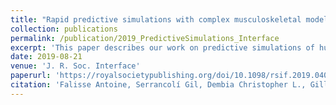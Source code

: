 ```yaml
---
title: "Rapid predictive simulations with complex musculoskeletal models suggest that diverse healthy and pathological human gaits can emerge from similar control strategies"
collection: publications
permalink: /publication/2019_PredictiveSimulations_Interface
excerpt: 'This paper describes our work on predictive simulations of human walking. In this study, we first detail our computationally efficient simulation framework, which we then exploit to explore various performance criteria that might explain human walking. We found that a multi-objective performance criterion combining energy and effort considerations can produce physiologically realistic healthy walking patterns, but also that the same criterion predicted the walk-to-run transition and clinical gait deficiencies caused by muscle weakness and prosthesis use.'
date: 2019-08-21
venue: 'J. R. Soc. Interface'
paperurl: 'https://royalsocietypublishing.org/doi/10.1098/rsif.2019.0402'
citation: 'Falisse Antoine, Serrancolí Gil, Dembia Christopher L., Gillis Joris, Jonkers Ilse and De Groote Friedl. (2019). "Rapid predictive simulations with complex musculoskeletal models suggest that diverse healthy and pathological human gaits can emerge from similar control strategies." <i>J. R. Soc. Interface</i>. 16: 20190402.'
---
```


